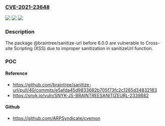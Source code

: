 ### [CVE-2021-23648](https://cve.mitre.org/cgi-bin/cvename.cgi?name=CVE-2021-23648)
![](https://img.shields.io/static/v1?label=Product&message=%40braintree%2Fsanitize-url&color=blue)
![](https://img.shields.io/static/v1?label=Version&message=%3C%206.0.0%20&color=brighgreen)
![](https://img.shields.io/static/v1?label=Vulnerability&message=Cross-site%20Scripting%20(XSS)&color=brighgreen)

### Description

The package @braintree/sanitize-url before 6.0.0 are vulnerable to Cross-site Scripting (XSS) due to improper sanitization in sanitizeUrl function.

### POC

#### Reference
- https://github.com/braintree/sanitize-url/pull/40/commits/e5afda45d9833682b705f73fc2c1265d34832183
- https://snyk.io/vuln/SNYK-JS-BRAINTREESANITIZEURL-2339882

#### Github
- https://github.com/ARPSyndicate/cvemon

